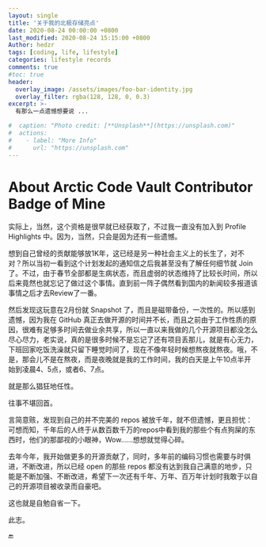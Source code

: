 ```yaml
---
layout: single
title: '关于我的北极存储亮点'
date: 2020-08-24 00:00:00 +0800
last_modified: 2020-08-24 15:15:00 +0800
Author: hedzr
tags: [coding, life, lifestyle]
categories: lifestyle records
comments: true
#toc: true
header:
  overlay_image: /assets/images/foo-bar-identity.jpg
  overlay_filter: rgba(128, 128, 0, 0.3)
excerpt: >-
  有那么一点遗憾想要说 ...

#  caption: "Photo credit: [**Unsplash**](https://unsplash.com)"
#  actions:
#    - label: "More Info"
#      url: "https://unsplash.com"
---
```




# About Arctic Code Vault Contributor Badge of Mine

实际上，当然，这个资格是很早就已经获取了，不过我一直没有加入到 Profile Highlights 中。因为，当然，只会是因为还有一些遗憾。

想到自己曾经的贡献能够放1K年，这已经是另一种社会主义上的长生了，对不对？所以当初一看到这个计划发起的通知信之后我甚至没有了解任何细节就 Join 了。不过，由于春节全部都是生病状态，而且虚弱的状态维持了比较长时间，所以后来竟然也就忘记了做过这个事情。直到前一阵子偶然看到国内的新闻较多报道该事情之后才去Review了一番。

然后发现这玩意在2月份就 Snapshot 了，而且是磁带备份，一次性的。所以感到遗憾，因为我在 GitHub 真正去做开源的时间并不长，而且之前由于工作性质的原因，很难有足够多时间去做业余共享，所以一直以来我做的几个开源项目都没怎么尽心尽力，老实说，真的是很多时候不是忘记了还有项目丢那儿，就是有心无力，下班回家吃饭洗澡就只留下睡觉时间了，现在不像年轻时候想熬夜就熬夜。哦，不是，那会儿不是在熬夜，而是夜晚就是我的工作时间，我的白天是上午10点半开始到凌晨4、5点，或者6、7点。

就是那么猖狂地任性。

往事不堪回首。

言简意赅，发现到自己的并不完美的 repos 被放千年，就不但遗憾，更且担忧：可想而知，千年后的人终于从数百数千万的repos中看到我的那些个有点狗屎的东西时，他们的那鄙视的小眼神，Wow……想想就觉得心碎。

去年今年，我开始做更多的开源贡献了，同时，多年前的编码习惯也需要与时俱进，不断改进，所以已经 open 的那些 repos 都没有达到我自己满意的地步，只能是不断加强、不断改进，希望下一次还有千年、万年、百万年计划时我敢于以自己的开源项目被收录而自豪吧。

这也就是自勉自省一下。

此志。





🔚